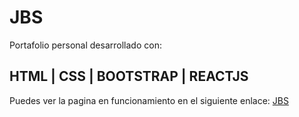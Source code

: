 # JBS
Portafolio personal desarrollado con:
## HTML | CSS | BOOTSTRAP | REACTJS
Puedes ver la pagina en funcionamiento en el siguiente enlace: [JBS](https://belen-sosa.github.io/JBS/)
